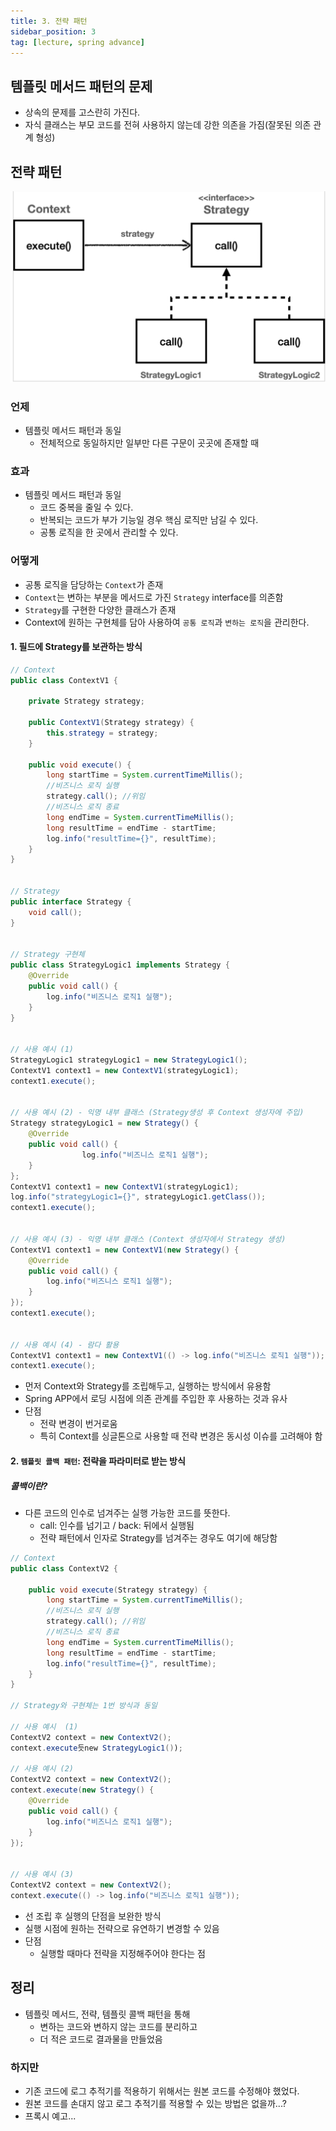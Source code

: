 ```yaml
---
title: 3. 전략 패턴
sidebar_position: 3
tag: [lecture, spring advance]
---
```

## 템플릿 메서드 패턴의 문제
- 상속의 문제를 고스란히 가진다.
- 자식 클래스는 부모 코드를 전혀 사용하지 않는데 강한 의존을 가짐(잘못된 의존 관계 형성)

## 전략 패턴
![strategy.png](img/strategy.png)
### 언제
- 템플릿 메서드 패턴과 동일
  - 전체적으로 동일하지만 일부만 다른 구문이 곳곳에 존재할 때

### 효과
- 템플릿 메서드 패턴과 동일
  - 코드 중복을 줄일 수 있다.
  - 반복되는 코드가 부가 기능일 경우 핵심 로직만 남길 수 있다.
  - 공통 로직을 한 곳에서 관리할 수 있다.

### 어떻게
- 공통 로직을 담당하는 `Context`가 존재
- `Context`는 변하는 부분을 메서드로 가진 `Strategy` interface를 의존함
- `Strategy`를 구현한 다양한 클래스가 존재
- Context에 원하는 구현체를 담아 사용하여 `공통 로직`과 `변하는 로직`을 관리한다.


#### 1. 필드에 Strategy를 보관하는 방식 
```java
// Context
public class ContextV1 {

    private Strategy strategy;

    public ContextV1(Strategy strategy) {
        this.strategy = strategy;
    }

    public void execute() {
        long startTime = System.currentTimeMillis();
        //비즈니스 로직 실행
        strategy.call(); //위임
        //비즈니스 로직 종료
        long endTime = System.currentTimeMillis();
        long resultTime = endTime - startTime;
        log.info("resultTime={}", resultTime);
    }
}


// Strategy
public interface Strategy {
    void call();
}


// Strategy 구현체
public class StrategyLogic1 implements Strategy {
    @Override
    public void call() {
        log.info("비즈니스 로직1 실행");
    }
}


// 사용 예시 (1)
StrategyLogic1 strategyLogic1 = new StrategyLogic1();
ContextV1 context1 = new ContextV1(strategyLogic1);
context1.execute();


// 사용 예시 (2) - 익명 내부 클래스 (Strategy생성 후 Context 생성자에 주입)
Strategy strategyLogic1 = new Strategy() {
    @Override
    public void call() {
                log.info("비즈니스 로직1 실행");
    }
};
ContextV1 context1 = new ContextV1(strategyLogic1);
log.info("strategyLogic1={}", strategyLogic1.getClass());
context1.execute();


// 사용 예시 (3) - 익명 내부 클래스 (Context 생성자에서 Strategy 생성)
ContextV1 context1 = new ContextV1(new Strategy() {
    @Override
    public void call() {
        log.info("비즈니스 로직1 실행");
    }
});
context1.execute();


// 사용 예시 (4) - 람다 활용
ContextV1 context1 = new ContextV1(() -> log.info("비즈니스 로직1 실행"));
context1.execute();
```
- 먼저 Context와 Strategy를 조립해두고, 실행하는 방식에서 유용함
- Spring APP에서 로딩 시점에 의존 관계를 주입한 후 사용하는 것과 유사
- 단점
  - 전략 변경이 번거로움
  - 특히 Context를 싱글톤으로 사용할 때 전략 변경은 동시성 이슈를 고려해야 함

#### 2. `템플릿 콜백 패턴`: 전략을 파라미터로 받는 방식
##### 콜백이란?
- 다른 코드의 인수로 넘겨주는 실행 가능한 코드를 뜻한다.
    - call: 인수를 넘기고 / back: 뒤에서 실행됨
    - 전략 패턴에서 인자로 Strategy를 넘겨주는 경우도 여기에 해당함


```java
// Context
public class ContextV2 {

    public void execute(Strategy strategy) {
        long startTime = System.currentTimeMillis();
        //비즈니스 로직 실행
        strategy.call(); //위임
        //비즈니스 로직 종료
        long endTime = System.currentTimeMillis();
        long resultTime = endTime - startTime;
        log.info("resultTime={}", resultTime);
    }
}

// Strategy와 구현체는 1번 방식과 동일

// 사용 예시  (1) 
ContextV2 context = new ContextV2();
context.execute듯new StrategyLogic1());

// 사용 예시 (2)
ContextV2 context = new ContextV2();
context.execute(new Strategy() {
    @Override
    public void call() {
        log.info("비즈니스 로직1 실행");
    }
});


// 사용 예시 (3)
ContextV2 context = new ContextV2();
context.execute(() -> log.info("비즈니스 로직1 실행"));
```
- 선 조립 후 실행의 단점을 보완한 방식
- 실행 시점에 원하는 전략으로 유연하기 변경할 수 있음
- 단점
  - 실행할 때마다 전략을 지정해주어야 한다는 점



## 정리
- 템플릿 메서드, 전략, 템플릿 콜백 패턴을 통해
  - 변하는 코드와 변하지 않는 코드를 분리하고
  - 더 적은 코드로 결과물을 만들었음

### 하지만
- 기존 코드에 로그 추적기를 적용하기 위해서는 원본 코드를 수정해야 했었다.
- 원본 코드를 손대지 않고 로그 추적기를 적용할 수 있는 방법은 없을까...?
- 프록시 예고...